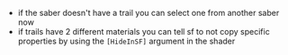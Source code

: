 - if the saber doesn't have a trail you can select one from another saber now
- if trails have 2 different materials you can tell sf to not copy specific properties
  by using the `[HideInSF]` argument in the shader
